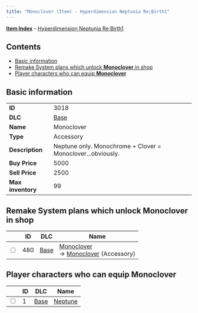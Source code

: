 ```yaml
---
title: "Monoclover (Item) - Hyperdimension Neptunia Re;Birth1"
---
```


[**Item Index**](/neptunia/rb1/item/index.html) - [Hyperdimension Neptunia Re;Birth1](/neptunia/rb1)

## Contents

- [Basic information](#basic-information)
- [Remake System plans which unlock **Monoclover** in shop](#remake-system-plans-which-unlock-monoclover-in-shop)
- [Player characters who can equip **Monoclover**](#player-characters-who-can-equip-monoclover)

## Basic information

|   |   |
| -- | -- |
| **ID** | 3018 |
| **DLC** | [Base](/neptunia/rb1/dlc/1-base.html) |
| **Name** | Monoclover |
| **Type** | Accessory |
| **Description** | Neptune only. Monochrome + Clover = Monoclover...obviously. |
| **Buy Price** | 5000 |
| **Sell Price** | 2500 |
| **Max inventory** | 99 |


## Remake System plans which unlock **Monoclover** in shop

|    | ID | DLC | Name |
| -- | -- | --- | ---- |
| <input type="checkbox" id="rb1-remake-1-480" class="trackbox" /> | 480 | [Base](/neptunia/rb1/dlc/1-base.html) | [Monoclover](/neptunia/rb1/remake/1-480-monoclover.html)<br /> → [Monoclover](/neptunia/rb1/item/1-3018-monoclover.html) (Accessory) |


## Player characters who can equip **Monoclover**

|    | ID | DLC | Name |
| -- | -- | --- | ---- |
| <input type="checkbox" id="rb1-player-1-1" class="trackbox" /> | 1 | [Base](/neptunia/rb1/dlc/1-base.html) | [Neptune](/neptunia/rb1/player/1-1-neptune.html) |
